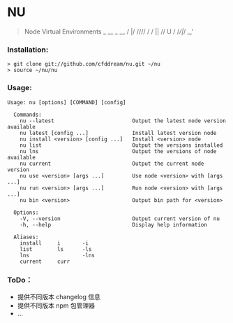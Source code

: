 NU
==
> Node Virtual Environments
>         _  __ _ __
>        / |/ //// /
>       / || // U / 
>      /_/|_/ \_,'  

### Installation:

    > git clone git://github.com/cfddream/nu.git ~/nu
    > source ~/nu/nu

### Usage:

    Usage: nu [options] [COMMAND] [config] 

      Commands:
        nu --latest                         Output the latest node version available
        nu latest [config ...]              Install latest version node
        nu install <version> [config ...]   Install <version> node
        nu list                             Output the versions installed
        nu lns                              Output the versions of node available
        nu current                          Output the current node version
        nu use <version> [args ...]         Use node <version> with [args ...]
        nu run <version> [args ...]         Run node <version> with [args ...]
        nu bin <version>                    Output bin path for <version>

      Options:
        -V, --version                       Output current version of nu
        -h, --help                          Display help information

      Aliases:
        install     i       -i
        list        ls      -ls
        lns                 -lns
        current     curr

### ToDo：
* 提供不同版本 changelog 信息
* 提供不同版本 npm 包管理器
* ...
